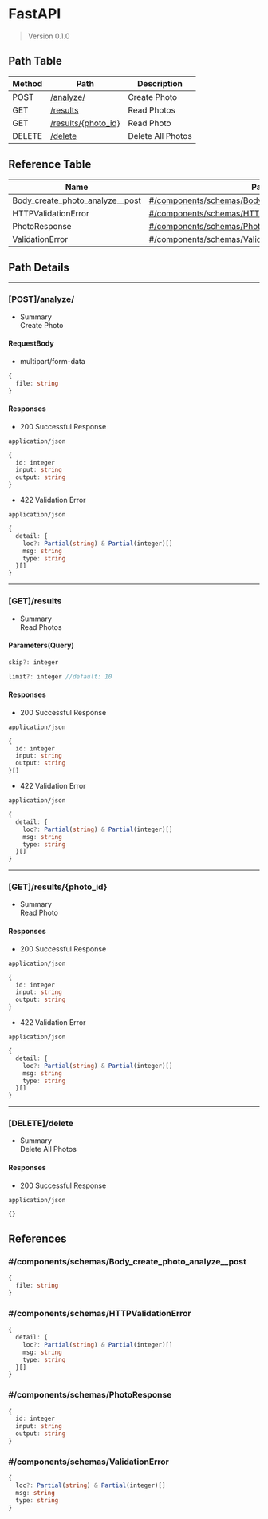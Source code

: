 # FastAPI

> Version 0.1.0

## Path Table

| Method | Path | Description |
| --- | --- | --- |
| POST | [/analyze/](#postanalyze) | Create Photo |
| GET | [/results](#getresults) | Read Photos |
| GET | [/results/{photo_id}](#getresultsphoto_id) | Read Photo |
| DELETE | [/delete](#deletedelete) | Delete All Photos |

## Reference Table

| Name | Path | Description |
| --- | --- | --- |
| Body_create_photo_analyze__post | [#/components/schemas/Body_create_photo_analyze__post](#componentsschemasbody_create_photo_analyze__post) |  |
| HTTPValidationError | [#/components/schemas/HTTPValidationError](#componentsschemashttpvalidationerror) |  |
| PhotoResponse | [#/components/schemas/PhotoResponse](#componentsschemasphotoresponse) |  |
| ValidationError | [#/components/schemas/ValidationError](#componentsschemasvalidationerror) |  |

## Path Details

***

### [POST]/analyze/

- Summary  
Create Photo

#### RequestBody

- multipart/form-data

```ts
{
  file: string
}
```

#### Responses

- 200 Successful Response

`application/json`

```ts
{
  id: integer
  input: string
  output: string
}
```

- 422 Validation Error

`application/json`

```ts
{
  detail: {
    loc?: Partial(string) & Partial(integer)[]
    msg: string
    type: string
  }[]
}
```

***

### [GET]/results

- Summary  
Read Photos

#### Parameters(Query)

```ts
skip?: integer
```

```ts
limit?: integer //default: 10
```

#### Responses

- 200 Successful Response

`application/json`

```ts
{
  id: integer
  input: string
  output: string
}[]
```

- 422 Validation Error

`application/json`

```ts
{
  detail: {
    loc?: Partial(string) & Partial(integer)[]
    msg: string
    type: string
  }[]
}
```

***

### [GET]/results/{photo_id}

- Summary  
Read Photo

#### Responses

- 200 Successful Response

`application/json`

```ts
{
  id: integer
  input: string
  output: string
}
```

- 422 Validation Error

`application/json`

```ts
{
  detail: {
    loc?: Partial(string) & Partial(integer)[]
    msg: string
    type: string
  }[]
}
```

***

### [DELETE]/delete

- Summary  
Delete All Photos

#### Responses

- 200 Successful Response

`application/json`

```ts
{}
```

## References

### #/components/schemas/Body_create_photo_analyze__post

```ts
{
  file: string
}
```

### #/components/schemas/HTTPValidationError

```ts
{
  detail: {
    loc?: Partial(string) & Partial(integer)[]
    msg: string
    type: string
  }[]
}
```

### #/components/schemas/PhotoResponse

```ts
{
  id: integer
  input: string
  output: string
}
```

### #/components/schemas/ValidationError

```ts
{
  loc?: Partial(string) & Partial(integer)[]
  msg: string
  type: string
}
```